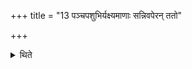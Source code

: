 +++
title = "13 पञ्चपशुभिर्यक्ष्यमाणाः सन्निवपेरन् ततो"

+++

<details><summary>थिते</summary>

पञ्चपशुभिर्यक्ष्यमाणाः सन्निवपेरन् । ततो विनिवपेरन् १३
</details>
